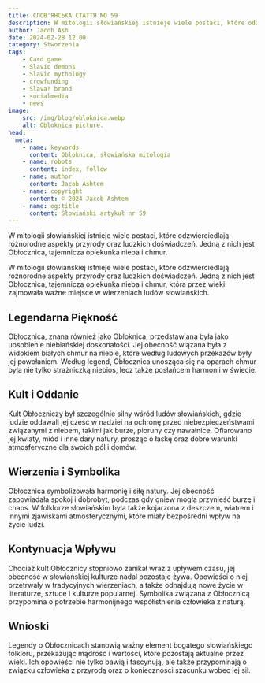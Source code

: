 ```yaml
---
title: СЛОВ'ЯНСЬКА СТАТТЯ NO 59
description: W mitologii słowiańskiej istnieje wiele postaci, które odzwierciedlają różnorodne aspekty przyrody oraz ludzkich doświadczeń. Jedną z nich jest Obłocznica, tajemnicza opiekunka nieba i chmur.
author: Jacob Ash
date: 2024-02-28 12.00
category: Stworzenia
tags:
    - Card game
    - Slavic demons
    - Slavic mythology
    - crowfunding
    - Slava! brand
    - socialmedia
    - news
image:
    src: /img/blog/obloknica.webp
    alt: Obloknica picture.
head:
  meta:
    - name: keywords
      content: Obloknica, słowiańska mitologia
    - name: robots
      content: index, follow
    - name: author
      content: Jacob Ashtem
    - name: copyright
      content: © 2024 Jacob Ashtem
    - name: og:title
      content: Słowiański artykuł nr 59
---
```

W mitologii słowiańskiej istnieje wiele postaci, które odzwierciedlają różnorodne aspekty przyrody oraz ludzkich doświadczeń.
Jedną z nich jest Obłocznica, tajemnicza opiekunka nieba i chmur.

W mitologii słowiańskiej istnieje wiele postaci, które odzwierciedlają różnorodne aspekty przyrody oraz ludzkich doświadczeń. Jedną z nich jest Obłocznica, tajemnicza opiekunka nieba i chmur, która przez wieki zajmowała ważne miejsce w wierzeniach ludów słowiańskich.

## Legendarna Piękność

Obłocznica, znana również jako Obloknica, przedstawiana była jako uosobienie niebiańskiej doskonałości. Jej obecność wiązana była z widokiem białych chmur na niebie, które według ludowych przekazów były jej powołaniem. Według legend, Obłocznica unosząca się na oparach chmur była nie tylko strażniczką niebios, lecz także posłańcem harmonii w świecie.

## Kult i Oddanie

Kult Obłoczniczy był szczególnie silny wśród ludów słowiańskich, gdzie ludzie oddawali jej cześć w nadziei na ochronę przed niebezpieczeństwami związanymi z niebem, takimi jak burze, pioruny czy nawałnice. Ofiarowano jej kwiaty, miód i inne dary natury, prosząc o łaskę oraz dobre warunki atmosferyczne dla swoich pól i domów.

## Wierzenia i Symbolika

Obłocznica symbolizowała harmonię i siłę natury. Jej obecność zapowiadała spokój i dobrobyt, podczas gdy gniew mogła przynieść burzę i chaos. W folklorze słowiańskim była także kojarzona z deszczem, wiatrem i innymi zjawiskami atmosferycznymi, które miały bezpośredni wpływ na życie ludzi.

## Kontynuacja Wpływu

Chociaż kult Obłocznicy stopniowo zanikał wraz z upływem czasu, jej obecność w słowiańskiej kulturze nadal pozostaje żywa. Opowieści o niej przetrwały w tradycyjnych wierzeniach, a także odnajdują nowe życie w literaturze, sztuce i kulturze popularnej. Symbolika związana z Obłocznicą przypomina o potrzebie harmonijnego współistnienia człowieka z naturą.

## Wnioski

Legendy o Obłocznicach stanowią ważny element bogatego słowiańskiego folkloru, przekazując mądrość i wartości, które pozostają aktualne przez wieki. Ich opowieści nie tylko bawią i fascynują, ale także przypominają o związku człowieka z przyrodą oraz o konieczności szacunku wobec jej sił.
